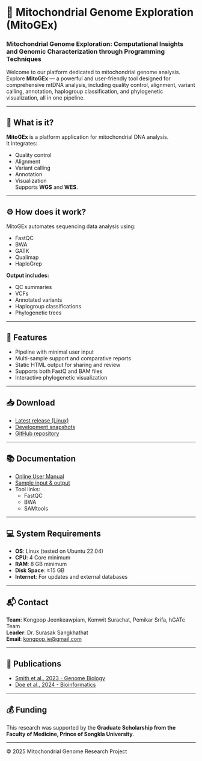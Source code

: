 # 🧬 Mitochondrial Genome Exploration (MitoGEx)

### Mitochondrial Genome Exploration: Computational Insights and Genomic Characterization through Programming Techniques

Welcome to our platform dedicated to mitochondrial genome analysis.  
Explore **MitoGEx** — a powerful and user-friendly tool designed for comprehensive mtDNA analysis, including quality control, alignment, variant calling, annotation, haplogroup classification, and phylogenetic visualization, all in one pipeline.

---

## 📌 What is it?

**MitoGEx** is a platform application for mitochondrial DNA analysis.  
It integrates:
- Quality control
- Alignment
- Variant calling
- Annotation
- Visualization  
Supports **WGS** and **WES**.

---

## ⚙️ How does it work?

MitoGEx automates sequencing data analysis using:
- FastQC
- BWA
- GATK
- Qualimap
- HaploGrep

**Output includes:**
- QC summaries
- VCFs
- Annotated variants
- Haplogroup classifications
- Phylogenetic trees

---

## 🚀 Features

- Pipeline with minimal user input
- Multi-sample support and comparative reports
- Static HTML output for sharing and review
- Supports both FastQ and BAM files
- Interactive phylogenetic visualization

---

## 📥 Download

- [Latest release (Linux)](#)
- [Development snapshots](#)
- [GitHub repository](https://github.com/kongpop-jeenkeawpiam/mitogex)

---

## 📚 Documentation

- [Online User Manual](#)
- [Sample input & output](#)
- Tool links:
  - FastQC
  - BWA
  - SAMtools

---

## 💻 System Requirements

- **OS**: Linux (tested on Ubuntu 22.04)  
- **CPU**: 4 Core minimum  
- **RAM**: 8 GB minimum  
- **Disk Space**: ≥15 GB  
- **Internet**: For updates and external databases

---

## 📬 Contact

**Team**: Kongpop Jeenkeawpiam, Komwit Surachat, Pemikar Srifa, hGATc Team  
**Leader**: Dr. Surasak Sangkhathat  
**Email**: kongpop.je@gmail.com

---

## 📄 Publications

- [Smith et al., 2023 - Genome Biology](#)
- [Doe et al., 2024 - Bioinformatics](#)

---

## 💰 Funding

This research was supported by the **Graduate Scholarship from the Faculty of Medicine, Prince of Songkla University**.

---

© 2025 Mitochondrial Genome Research Project
